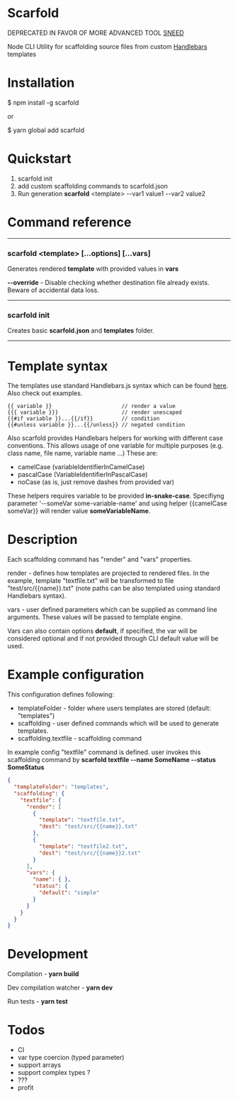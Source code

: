 # Scarfold

DEPRECATED IN FAVOR OF MORE ADVANCED TOOL [SNEED](https://github.com/Meyhem/sneed)

Node CLI Utility for scaffolding source files from custom 
[Handlebars](http://handlebarsjs.com/ "Handlebars") templates

# Installation
$ npm install -g scarfold

or

$ yarn global add scarfold


# Quickstart
1. scarfold init
2. add custom scaffolding commands to scarfold.json
3. Run generation **scarfold** &lt;template&gt; --var1 value1 --var2 value2

# Command reference
---
### scarfold &lt;template&gt; [...options] [...vars]
Generates rendered **template** with provided values in **vars**

**--override** - Disable checking whether destination file already exists. Beware of accidental data loss.

---

### scarfold init
Creates basic **scarfold.json** and **templates** folder.

---

# Template syntax
The templates use standard Handlebars.js syntax which can be found [here](https://handlebarsjs.com/expressions.html). Also check out examples.

```
{{ variable }}                      // render a value
{{{ variable }}}                    // render unescaped
{{#if variable }}...{{/if}}         // condition
{{#unless variable }}...{{/unless}} // negated condition
```

Also scarfold provides Handlebars helpers for working with different case conventions. This allows usage of one variable for multiple purposes (e.g. class name, file name, variable name ...)
These are:
* camelCase (variableIdentifierInCamelCase)
* pascalCase (VariableIdentifierInPascalCase)
* noCase (as is, just remove dashes from provided var)

These helpers requires variable to be provided **in-snake-case**.
Specifiyng parameter '--someVar some-variable-name' and using helper
{{camelCase someVar}} will render value **someVariableName**.

# Description
Each scaffolding command has "render" and "vars" properties.

render - defines how templates are projected to rendered files. In the example, template "textfile.txt" will be transformed to file "test/src/{{name}}.txt" (note paths can be also templated using standard Handlebars syntax).

vars - user defined parameters which can be supplied as command line arguments. These values will be passed to template engine.

Vars can also contain options **default**, if specified, the var will be considered optional and if not provided through CLI default value will be used.

# Example configuration
This configuration defines following:
* templateFolder - folder where users templates are stored (default: "templates")
* scaffolding - user defined commands which will be used to generate templates. 
* scaffolding.textfile - scaffolding command

In example config "textfile" command is defined. user invokes this scaffolding command by **scarfold textfile --name SomeName --status SomeStatus**
```json
{
  "templateFolder": "templates",
  "scaffolding": {
    "textfile": {
      "render": [
        {
          "template": "textfile.txt",
          "dest": "test/src/{{name}}.txt"
        },
        {
          "template": "textfile2.txt",
          "dest": "test/src/{{name}}2.txt"
        }
      ],
      "vars": {
        "name": { },
        "status": {
          "default": "simple"
        }
      }
    }
  }
}
```

# Development
Compilation - **yarn build**

Dev compilation watcher - **yarn dev**

Run tests - **yarn test**

# Todos
* CI
* var type coercion (typed parameter)
* support arrays
* support complex types ?
* ???
* profit
